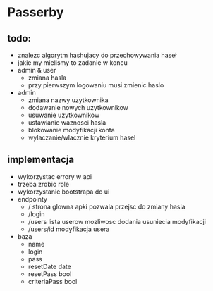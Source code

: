 # Passerby

## todo:
- znalezc algorytm hashujacy do przechowywania haseł
- jakie my mielismy to zadanie w koncu
- admin & user
  - zmiana hasla
  - przy pierwszym logowaniu musi zmienic haslo
- admin
  - zmiana nazwy uzytkownika
  - dodawanie nowych uzytkownikow
  - usuwanie uzytkownikow
  - ustawianie waznosci hasla
  - blokowanie modyfikacji konta
  - wylaczanie/wlacznie kryterium hasel
  
## implementacja
- wykorzystac errory w api
- trzeba zrobic role
- wykorzystanie bootstrapa do ui
- endpointy
  - / strona glowna apki pozwala przejsc do zmiany hasla
  - /login
  - /users lista userow mozliwosc dodania usuniecia modyfikacji
  - /users/id modyfikacja usera
- baza
  - name
  - login
  - pass
  - resetDate date
  - resetPass bool
  - criteriaPass bool
